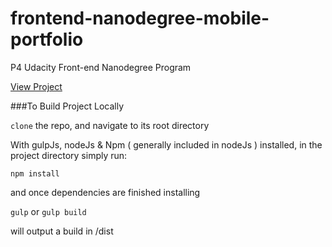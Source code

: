 # frontend-nanodegree-mobile-portfolio
P4 Udacity Front-end Nanodegree Program

[View Project](http://jgroeder.github.io/frontend-nanodegree-mobile-portfolio/views/pizza.html)

###To Build Project Locally

`clone` the repo, and navigate to its root directory

With gulpJs, nodeJs & Npm ( generally included in nodeJs ) installed, in the project directory simply run:

`npm install`

and once dependencies are finished installing

`gulp` or `gulp build`

will output a build in /dist
